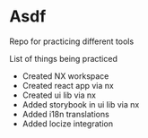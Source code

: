 # Asdf

Repo for practicing different tools

List of things being practiced

- Created NX workspace
- Created react app via nx
- Created ui lib via nx
- Added storybook in ui lib via nx
- Added i18n translations
- Added locize integration
